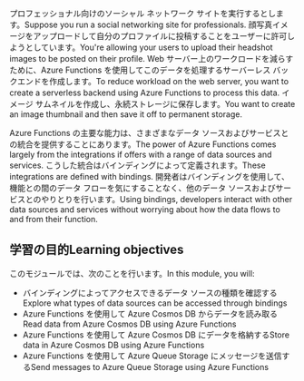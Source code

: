 <span data-ttu-id="a0222-101">プロフェッショナル向けのソーシャル ネットワーク サイトを実行するとします。</span><span class="sxs-lookup"><span data-stu-id="a0222-101">Suppose you run a social networking site for professionals.</span></span> <span data-ttu-id="a0222-102">顔写真イメージをアップロードして自分のプロファイルに投稿することをユーザーに許可しようとしています。</span><span class="sxs-lookup"><span data-stu-id="a0222-102">You're allowing your users to upload their headshot images to be posted on their profile.</span></span> <span data-ttu-id="a0222-103">Web サーバー上のワークロードを減らすために、Azure Functions を使用してこのデータを処理するサーバーレス バックエンドを作成します。</span><span class="sxs-lookup"><span data-stu-id="a0222-103">To reduce workload on the web server, you want to create a serverless backend using Azure Functions to process this data.</span></span> <span data-ttu-id="a0222-104">イメージ サムネイルを作成し、永続ストレージに保存します。</span><span class="sxs-lookup"><span data-stu-id="a0222-104">You want to create an image thumbnail and then save it off to permanent storage.</span></span> 

<span data-ttu-id="a0222-105">Azure Functions の主要な能力は、さまざまなデータ ソースおよびサービスとの統合を提供することにあります。</span><span class="sxs-lookup"><span data-stu-id="a0222-105">The power of Azure Functions comes largely from the integrations if offers with a range of data sources and services.</span></span> <span data-ttu-id="a0222-106">こうした統合はバインディングによって定義されます。</span><span class="sxs-lookup"><span data-stu-id="a0222-106">These integrations are defined with bindings.</span></span> <span data-ttu-id="a0222-107">開発者はバインディングを使用して、機能との間のデータ フローを気にすることなく、他のデータ ソースおよびサービスとのやりとりを行います。</span><span class="sxs-lookup"><span data-stu-id="a0222-107">Using bindings, developers interact with other data sources and services without worrying about how the data flows to and from their function.</span></span>

## <a name="learning-objectives"></a><span data-ttu-id="a0222-108">学習の目的</span><span class="sxs-lookup"><span data-stu-id="a0222-108">Learning objectives</span></span>

<span data-ttu-id="a0222-109">このモジュールでは、次のことを行います。</span><span class="sxs-lookup"><span data-stu-id="a0222-109">In this module, you will:</span></span>

- <span data-ttu-id="a0222-110">バインディングによってアクセスできるデータ ソースの種類を確認する</span><span class="sxs-lookup"><span data-stu-id="a0222-110">Explore what types of data sources can be accessed through bindings</span></span>
- <span data-ttu-id="a0222-111">Azure Functions を使用して Azure Cosmos DB からデータを読み取る</span><span class="sxs-lookup"><span data-stu-id="a0222-111">Read data from Azure Cosmos DB using Azure Functions</span></span>
- <span data-ttu-id="a0222-112">Azure Functions を使用して Azure Cosmos DB にデータを格納する</span><span class="sxs-lookup"><span data-stu-id="a0222-112">Store data in Azure Cosmos DB using Azure Functions</span></span>
- <span data-ttu-id="a0222-113">Azure Functions を使用して Azure Queue Storage にメッセージを送信する</span><span class="sxs-lookup"><span data-stu-id="a0222-113">Send messages to Azure Queue Storage using Azure Functions</span></span>
